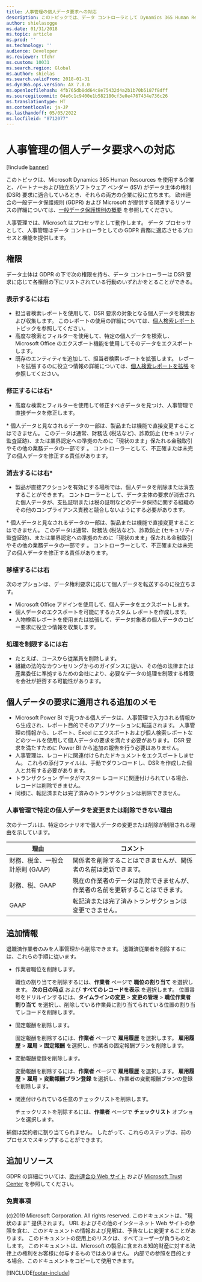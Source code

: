```yaml
---
title: 人事管理の個人データ要求への対応
description: このトピックでは、データ コントローラとして Dynamics 365 Human Resources for Talent をデータ プロセッサとして使用して、欧州連合のGDPR (General Data Protection Regulation) に基づくデータ要求に対応する方法について説明します。
author: shielasogge
ms.date: 01/31/2018
ms.topic: article
ms.prod: ''
ms.technology: ''
audience: Developer
ms.reviewer: tfehr
ms.custom: 10031
ms.search.region: Global
ms.author: shielas
ms.search.validFrom: 2018-01-31
ms.dyn365.ops.version: AX 7.0.0
ms.openlocfilehash: 4fb765db8dd64c8e75432d4a2b1b70b5187f8dff
ms.sourcegitcommit: 04e6c1c9400e1b582180cf3e0e4767434e736c26
ms.translationtype: HT
ms.contentlocale: ja-JP
ms.lasthandoff: 05/05/2022
ms.locfileid: "8712077"
---
```

# <a name="respond-to-requests-for-personal-data-in-human-resources"></a>人事管理の個人データ要求への対応

[!include [banner](../includes/banner.md)]

このトピックは、Microsoft Dynamics 365 Human Resources を使用する企業と、パートナーおよび独立系ソフトウェア ベンダー (ISV) がデータ主体の権利 (DSR) 要求に適合しているとき、それらの両方の企業に役に立ちます。 欧州連合の一般データ保護規則 (GDPR) および Microsoft が提供する関連するリソースの詳細については、[一般データ保護規則の概要](./gdpr-guide.md) を参照してください。

人事管理では、Microsoft はプロセッサとして動作します。 データ プロセッサとして、人事管理はデータ コントローラとしての GDPR 責務に適応させるプロセスと機能を提供します。

## <a name="rights"></a>権限

データ主体は GDPR の下で次の権限を持ち、データ コントローラーは DSR 要求に応じて各権限の下にリストされている行動のいずれかをとることができる。 

### <a name="right-to-view"></a>表示するには右

+ 担当者検索レポートを使用して、DSR 要求の対象となる個人データを検索および収集します。 このレポートの使用の詳細については、[個人検索レポート](gdpr-person-search-report.md) トピックを参照してください。  
+ 高度な検索とフィルターを使用して、特定の個人データを検索し、Microsoft Office のエクスポート機能を使用してそのデータをエクスポートします。
+ 既存のエンティティを追加して、担当者検索レポートを拡張します。 レポートを拡張するのに役立つ情報の詳細については、[個人検索レポートを拡張](gdpr-extend-person-search-report.md) を参照してください。

### <a name="right-to-modify"></a>修正するには右\*

+ 高度な検索とフィルターを使用して修正すべきデータを見つけ、人事管理で直接データを修正します。

\* 個人データと見なされるデータの一部は、製品または機能で直接変更することはできません。 このデータは通常、財務法 (税法など)、詐欺防止 (セキュリティ監査証跡)、または業界認定への準拠のために「現状のまま」保たれる金融取引やその他の業務データの一部です 。 コントローラーとして、不正確または未完了の個人データを修正する責任があります。

### <a name="right-to-be-forgotten"></a>消去するには右\*

+ 製品が直接アクションを有効にする場所では、個人データを削除または消去することができます。 コントローラーとして、データ主体の要求が消去された個人データが、支払証明または税の証明などのデータ保持に関する組織のその他のコンプライアンス責務と競合しないようにする必要があります。

\* 個人データと見なされるデータの一部は、製品または機能で直接変更することはできません。 このデータは通常、財務法 (税法など)、詐欺防止 (セキュリティ監査証跡)、または業界認定への準拠のために「現状のまま」保たれる金融取引やその他の業務データの一部です 。 コントローラーとして、不正確または未完了の個人データを修正する責任があります。

### <a name="right-to-port"></a>移植するには右
次のオプションは、データ権利要求に応じて個人データを転送するのに役立ちます。 

+ Microsoft Office アドインを使用して、個人データをエクスポートします。
+ 個人データのエクスポートを可能にするカスタム レポートを作成します。
+ 人物検索レポートを使用または拡張して、データ対象者の個人データのコピー要求に役立つ情報を収集します。

### <a name="right-to-restrict-processing"></a>処理を制限するには右

+ たとえば、コースから従業員を削除します。
+ 組織の法的なカウンセリングからのガイダンスに従い、その他の法律または産業委任に準拠するための会社により、必要なデータの処理を制限する権限を会社が拒否する可能性があります。

## <a name="additional-notes-that-apply-to-requests-for-personal-data"></a>個人データの要求に適用される追加のメモ

+ Microsoft Power BI で見つかる個人データは、人事管理で入力される情報から生成され、レポート目的でそのアプリケーションに転送されます。 人事管理の情報から、レポート、Excel にエクスポートおよび個人検索レポートなどのツールを使用して個人データの要求を満たす必要があります。 DSR 要求を満たすために Power BI から追加の報告を行う必要はありません。 
+ 人事管理は、レコードに関連付けられたドキュメントをエクスポートしません。 これらの添付ファイルは、手動でダウンロードし、DSR を作成した個人と共有する必要があります。
+ トランザクション データがマスター レコードに関連付けられている場合、レコードは削除できません。 
+ 同様に、転記済または完了済みのトランザクションは削除できません。

### <a name="reasons-why-certain-personal-data-may-not-be-modified-or-deleted-in-human-resources"></a>人事管理で特定の個人データを変更または削除できない理由

次のテーブルは、特定のシナリオで個人データの変更または削除が制限される理由を示しています。

| 理由 | コメント |
|--------|---------|
| 財務、税金、一般会計原則 (GAAP) | 関係者を削除することはできませんが、関係者の名前は更新できます。 |
| 財務、税、GAAP | 現在の作業者のデータは削除できませんが、作業者の名前を更新することはできます。 | 
| GAAP | 転記済または完了済みトランザクションは変更できません。 |

## <a name="additional-information"></a>追加情報

退職済作業者のみを人事管理から削除できます。 退職済従業者を削除するには、これらの手順に従います。

+ 作業者職位を削除します。 

    職位の割り当てを削除するには、**作業者** ページで **職位の割り当て** を選択します。 **次の日の時点** および **すべてのレコードを表示** を選択します。 位置番号をドリルインするには、**タイムラインの変更** &gt; **変更の管理** &gt; **職位作業者割り当て** を選択し、削除している作業員に割り当てられている位置の割り当てレコードを削除します。

+ 固定報酬を削除します。

    固定報酬を削除するには、**作業者** ページで **雇用履歴** を選択します。 **雇用履歴** &gt; **雇用** &gt; **固定報酬** を選択し、作業者の固定報酬プランを削除します。

+ 変動報酬登録を削除します。

    変動報酬を削除するには、**作業者** ページで **雇用履歴** を選択します。 **雇用履歴** &gt; **雇用** &gt; **変動報酬プラン登録** を選択し、作業者の変動報酬プランの登録を削除します。

+ 関連付けられている任意のチェックリストを削除します。

    チェックリストを削除するには、**作業者** ページで **チェックリスト** オプションを選択します。

補償は契約者に割り当てられません。 したがって、これらのステップは、前のプロセスでスキップすることができます。


## <a name="additional-resources"></a>追加リソース
GDPR の詳細については、[欧州連合の Web サイト](https://europa.eu/) および [Microsoft Trust Center](https://www.microsoft.com/TrustCenter/Privacy/gdpr/default.aspx) を参照してください。



### <a name="disclaimer"></a>免責事項
(c)2019 Microsoft Corporation. All rights reserved. このドキュメントは、"現状のまま" 提供されます。 URL およびその他のインターネット Web サイトの参照を含む、このドキュメントの情報および見解は、予告なしに変更することがあります。 このドキュメントの使用上のリスクは、すべてユーザーが負うものとします。 このドキュメントは、Microsoft の製品に含まれる知的財産に対する法律上の権利をお客様に付与するものではありません。 内部での参照を目的とする場合、このドキュメントをコピーして使用できます。


[!INCLUDE[footer-include](../../../includes/footer-banner.md)]
